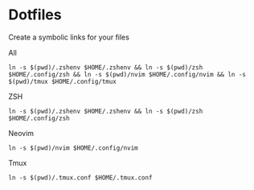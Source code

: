 # Dotfiles

Create a symbolic links for your files

All
```
ln -s $(pwd)/.zshenv $HOME/.zshenv && ln -s $(pwd)/zsh $HOME/.config/zsh && ln -s $(pwd)/nvim $HOME/.config/nvim && ln -s $(pwd)/tmux $HOME/.config/tmux
```

ZSH
```
ln -s $(pwd)/.zshenv $HOME/.zshenv && ln -s $(pwd)/zsh $HOME/.config/zsh
```

Neovim
```
ln -s $(pwd)/nvim $HOME/.config/nvim
```

Tmux
```
ln -s $(pwd)/.tmux.conf $HOME/.tmux.conf
```
